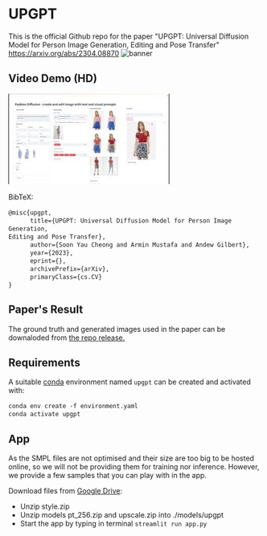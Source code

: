 # UPGPT
This is the official Github repo for the paper "UPGPT: Universal Diffusion Model for Person Image Generation, Editing and Pose Transfer"
https://arxiv.org/abs/2304.08870
![banner](https://user-images.githubusercontent.com/19167278/234025496-242e3df0-5f5c-49bc-ba08-9aeaa5907172.png)

## Video Demo (HD) 

[![Video Demo (HD)](assets/video.jpg)](https://youtu.be/2E8MSRlcN54)


BibTeX:
```
@misc{upgpt,
      title={UPGPT: Universal Diffusion Model for Person Image Generation,
Editing and Pose Transfer}, 
      author={Soon Yau Cheong and Armin Mustafa and Andew Gilbert},
      year={2023},
      eprint={},
      archivePrefix={arXiv},
      primaryClass={cs.CV}
}
```



## Paper's Result
The ground truth and generated images used in the paper can be downaloded from
[the repo release.](https://github.com/soon-yau/upgpt/releases/tag/v1.0.0)

## Requirements
A suitable [conda](https://conda.io/) environment named `upgpt` can be created
and activated with:

```
conda env create -f environment.yaml
conda activate upgpt
```

## App
As the SMPL files are not optimised and their size are too big to be hosted online, so we will not be providing them for training nor inference. However, we provide a few samples that you can play with in the app.

Download files from [Google Drive](https://drive.google.com/drive/folders/1ifKoQEOir9NXmZGrPSIYpFT5L4pSHTBh?usp=share_link):
- Unzip style.zip 
- Unzip models pt_256.zip and upscale.zip into ./models/upgpt
- Start the app by typing in terminal `streamlit run app.py`


<!---  https://user-images.githubusercontent.com/19167278/233998033-7bfbeec5-e144-4928-b2ed-82f8b52c463c.mp4 --->


